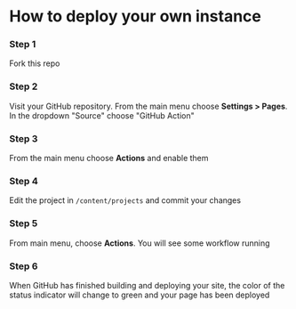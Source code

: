 # How to deploy your own instance

### Step 1
Fork this repo

### Step 2
Visit your GitHub repository. From the main menu choose **Settings > Pages**. In the dropdown "Source" choose "GitHub Action"

### Step 3
From the main menu choose **Actions** and enable them

### Step 4
Edit the project in `/content/projects` and commit your changes

### Step 5
From main menu, choose **Actions**. You will see some workflow running

### Step 6
When GitHub has finished building and deploying your site, the color of the status indicator will change to green and your page has been deployed

